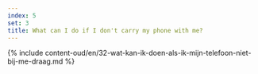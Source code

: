 ```yaml
---
index: 5
set: 3
title: What can I do if I don't carry my phone with me?
---
```

{% include content-oud/en/32-wat-kan-ik-doen-als-ik-mijn-telefoon-niet-bij-me-draag.md %}
